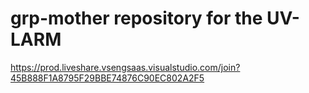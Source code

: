 # grp-mother repository for the UV-LARM


https://prod.liveshare.vsengsaas.visualstudio.com/join?45B888F1A8795F29BBE74876C90EC802A2F5

